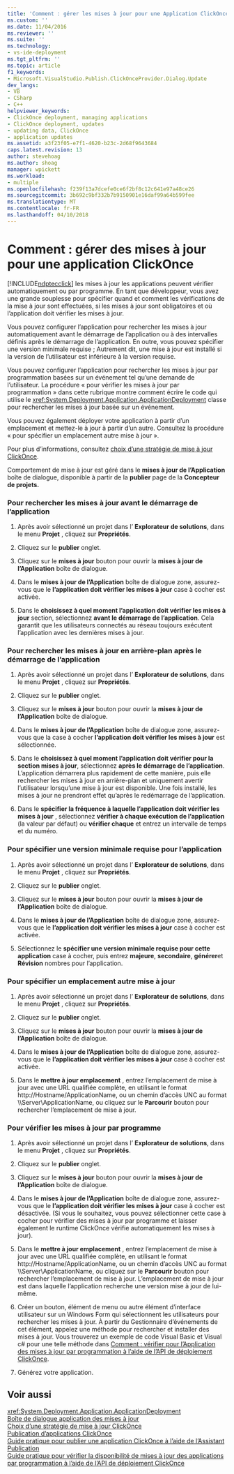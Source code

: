 ```yaml
---
title: 'Comment : gérer les mises à jour pour une Application ClickOnce | Documents Microsoft'
ms.custom: ''
ms.date: 11/04/2016
ms.reviewer: ''
ms.suite: ''
ms.technology:
- vs-ide-deployment
ms.tgt_pltfrm: ''
ms.topic: article
f1_keywords:
- Microsoft.VisualStudio.Publish.ClickOnceProvider.Dialog.Update
dev_langs:
- VB
- CSharp
- C++
helpviewer_keywords:
- ClickOnce deployment, managing applications
- ClickOnce deployment, updates
- updating data, ClickOnce
- application updates
ms.assetid: a3f23f05-e7f1-4620-b23c-2d68f9643684
caps.latest.revision: 13
author: stevehoag
ms.author: shoag
manager: wpickett
ms.workload:
- multiple
ms.openlocfilehash: f239f13a7dcefe0ce6f2bf8c12c641e97a48ce26
ms.sourcegitcommit: 3b692c9bf332b7b9150901e16daf99a64b599fee
ms.translationtype: MT
ms.contentlocale: fr-FR
ms.lasthandoff: 04/10/2018
---
```

# <a name="how-to-manage-updates-for-a-clickonce-application"></a>Comment : gérer des mises à jour pour une application ClickOnce
[!INCLUDE[ndptecclick](../deployment/includes/ndptecclick_md.md)] les mises à jour les applications peuvent vérifier automatiquement ou par programme. En tant que développeur, vous avez une grande souplesse pour spécifier quand et comment les vérifications de la mise à jour sont effectuées, si les mises à jour sont obligatoires et où l’application doit vérifier les mises à jour.  
  
 Vous pouvez configurer l’application pour rechercher les mises à jour automatiquement avant le démarrage de l’application ou à des intervalles définis après le démarrage de l’application. En outre, vous pouvez spécifier une version minimale requise ; Autrement dit, une mise à jour est installé si la version de l’utilisateur est inférieure à la version requise.  
  
 Vous pouvez configurer l’application pour rechercher les mises à jour par programmation basées sur un événement tel qu’une demande de l’utilisateur. La procédure « pour vérifier les mises à jour par programmation » dans cette rubrique montre comment écrire le code qui utilise le <xref:System.Deployment.Application.ApplicationDeployment> classe pour rechercher les mises à jour basée sur un événement.  
  
 Vous pouvez également déployer votre application à partir d’un emplacement et mettez-le à jour à partir d’un autre. Consultez la procédure « pour spécifier un emplacement autre mise à jour ».  
  
 Pour plus d’informations, consultez [choix d’une stratégie de mise à jour ClickOnce](../deployment/choosing-a-clickonce-update-strategy.md).  
  
 Comportement de mise à jour est géré dans le **mises à jour de l’Application** boîte de dialogue, disponible à partir de la **publier** page de la **Concepteur de projets.**  
  
### <a name="to-check-for-updates-before-the-application-starts"></a>Pour rechercher les mises à jour avant le démarrage de l’application  
  
1.  Après avoir sélectionné un projet dans l’ **Explorateur de solutions**, dans le menu **Projet** , cliquez sur **Propriétés**.  
  
2.  Cliquez sur le **publier** onglet.  
  
3.  Cliquez sur le **mises à jour** bouton pour ouvrir la **mises à jour de l’Application** boîte de dialogue.  
  
4.  Dans le **mises à jour de l’Application** boîte de dialogue zone, assurez-vous que le **l’application doit vérifier les mises à jour** case à cocher est activée.  
  
5.  Dans le **choisissez à quel moment l’application doit vérifier les mises à jour** section, sélectionnez **avant le démarrage de l’application**. Cela garantit que les utilisateurs connectés au réseau toujours exécutent l’application avec les dernières mises à jour.  
  
### <a name="to-check-for-updates-in-the-background-after-the-application-starts"></a>Pour rechercher les mises à jour en arrière-plan après le démarrage de l’application  
  
1.  Après avoir sélectionné un projet dans l’ **Explorateur de solutions**, dans le menu **Projet** , cliquez sur **Propriétés**.  
  
2.  Cliquez sur le **publier** onglet.  
  
3.  Cliquez sur le **mises à jour** bouton pour ouvrir la **mises à jour de l’Application** boîte de dialogue.  
  
4.  Dans le **mises à jour de l’Application** boîte de dialogue zone, assurez-vous que la case à cocher **l’application doit vérifier les mises à jour** est sélectionnée.  
  
5.  Dans le **choisissez à quel moment l’application doit vérifier pour la section mises à jour**, sélectionnez **après le démarrage de l’application**. L’application démarrera plus rapidement de cette manière, puis elle rechercher les mises à jour en arrière-plan et uniquement avertir l’utilisateur lorsqu’une mise à jour est disponible. Une fois installé, les mises à jour ne prendront effet qu’après le redémarrage de l’application.  
  
6.  Dans le **spécifier la fréquence à laquelle l’application doit vérifier les mises à jour** , sélectionnez **vérifier à chaque exécution de l’application** (la valeur par défaut) ou **vérifier chaque** et entrez un intervalle de temps et du numéro.  
  
### <a name="to-specify-a-minimum-required-version-for-the-application"></a>Pour spécifier une version minimale requise pour l’application  
  
1.  Après avoir sélectionné un projet dans l’ **Explorateur de solutions**, dans le menu **Projet** , cliquez sur **Propriétés**.  
  
2.  Cliquez sur le **publier** onglet.  
  
3.  Cliquez sur le **mises à jour** bouton pour ouvrir la **mises à jour de l’Application** boîte de dialogue.  
  
4.  Dans le **mises à jour de l’Application** boîte de dialogue zone, assurez-vous que le **l’application doit vérifier les mises à jour** case à cocher est activée.  
  
5.  Sélectionnez le **spécifier une version minimale requise pour cette application** case à cocher, puis entrez **majeure**, **secondaire**, **générer**et  **Révision** nombres pour l’application.  
  
### <a name="to-specify-a-different-update-location"></a>Pour spécifier un emplacement autre mise à jour  
  
1.  Après avoir sélectionné un projet dans l’ **Explorateur de solutions**, dans le menu **Projet** , cliquez sur **Propriétés**.  
  
2.  Cliquez sur le **publier** onglet.  
  
3.  Cliquez sur le **mises à jour** bouton pour ouvrir la **mises à jour de l’Application** boîte de dialogue.  
  
4.  Dans le **mises à jour de l’Application** boîte de dialogue zone, assurez-vous que le **l’application doit vérifier les mises à jour** case à cocher est activée.  
  
5.  Dans le **mettre à jour emplacement** , entrez l’emplacement de mise à jour avec une URL qualifiée complète, en utilisant le format http://Hostname/ApplicationName, ou un chemin d’accès UNC au format \\\Server\ApplicationName, ou cliquez sur le **Parcourir** bouton pour rechercher l’emplacement de mise à jour.  
  
### <a name="to-check-for-updates-programmatically"></a>Pour vérifier les mises à jour par programme  
  
1.  Après avoir sélectionné un projet dans l’ **Explorateur de solutions**, dans le menu **Projet** , cliquez sur **Propriétés**.  
  
2.  Cliquez sur le **publier** onglet.  
  
3.  Cliquez sur le **mises à jour** bouton pour ouvrir la **mises à jour de l’Application** boîte de dialogue.  
  
4.  Dans le **mises à jour de l’Application** boîte de dialogue zone, assurez-vous que le **l’application doit vérifier les mises à jour** case à cocher est désactivée. (Si vous le souhaitez, vous pouvez sélectionner cette case à cocher pour vérifier des mises à jour par programme et laisser également le runtime ClickOnce vérifie automatiquement les mises à jour).  
  
5.  Dans le **mettre à jour emplacement** , entrez l’emplacement de mise à jour avec une URL qualifiée complète, en utilisant le format http://Hostname/ApplicationName, ou un chemin d’accès UNC au format \\\Server\ApplicationName, ou cliquez sur le **Parcourir** bouton pour rechercher l’emplacement de mise à jour. L’emplacement de mise à jour est dans laquelle l’application recherche une version mise à jour de lui-même.  
  
6.  Créer un bouton, élément de menu ou autre élément d’interface utilisateur sur un Windows Form qui sélectionnent les utilisateurs pour rechercher les mises à jour. À partir du Gestionnaire d’événements de cet élément, appelez une méthode pour rechercher et installer des mises à jour. Vous trouverez un exemple de code Visual Basic et Visual c# pour une telle méthode dans [Comment : vérifier pour l’Application des mises à jour par programmation à l’aide de l’API de déploiement ClickOnce](../deployment/how-to-check-for-application-updates-programmatically-using-the-clickonce-deployment-api.md).  
  
7.  Générez votre application.  
  
## <a name="see-also"></a>Voir aussi  
 <xref:System.Deployment.Application.ApplicationDeployment>   
 [Boîte de dialogue application des mises à jour](http://msdn.microsoft.com/en-us/8eca8743-8e68-4d04-bfd5-4dc0a9b2934f)   
 [Choix d’une stratégie de mise à jour ClickOnce](../deployment/choosing-a-clickonce-update-strategy.md)   
 [Publication d’applications ClickOnce](../deployment/publishing-clickonce-applications.md)   
 [Guide pratique pour publier une application ClickOnce à l’aide de l’Assistant Publication](../deployment/how-to-publish-a-clickonce-application-using-the-publish-wizard.md)   
 [Guide pratique pour vérifier la disponibilité de mises à jour des applications par programmation à l’aide de l’API de déploiement ClickOnce](../deployment/how-to-check-for-application-updates-programmatically-using-the-clickonce-deployment-api.md)